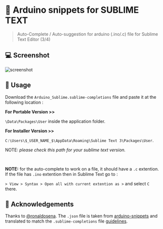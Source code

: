# 📝 Arduino snippets for SUBLIME TEXT
> Auto-Complete / Auto-suggestion for arduino (.ino/.c) file for Sublime Text Editor (3/4)

## 💻 Screenshot
![screenshot](screenshot/arduino.jpg)


## 📩 Usage

Download the `Arduino_Sublime.sublime-completions` file and paste it at the following location :

**For Portable Version >>**

`\Data\Packages\User` inside the application folder.

**For Installer Version >>**

`C:\Users\$_USER_NAME_$\AppData\Roaming\Sublime Text 3\Packages\User`. 

NOTE: *please check this path for your sublime text version.*

<br>

**NOTE:** for the auto-complete to work on a file, it should have a `.c` extention. If the file has `.ino` extention then in Sublime Text go to :

`> View > Syntax > Open all with current extention as >` and select `C` there.

## 🙌 Acknowledgements

Thanks to [@ronaldosena](https://github.com/ronaldosena).
The `.json` file is taken from [arduino-snippets](https://github.com/ronaldosena/arduino-snippets) and translated to match the `.sublime-completions` file [guidelines](https://www.sublimetext.com/docs/completions.html).
